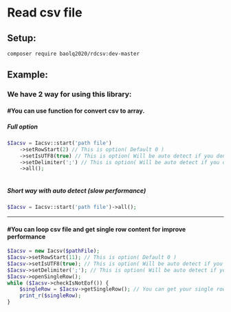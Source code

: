 # Read csv file


## Setup:
 ```composer require baolq2020/rdcsv:dev-master```

## Example:
### We have 2 way for using this library:
#### #You can use function for convert csv to array.
##### Full option
````php
$Iacsv = Iacsv::start('path file')
	->setRowStart(2) // This is option( Default 0 )
	->setIsUTF8(true) // This is option( Will be auto detect if you don't set )
	->setDelimiter(';') // This is option( Will be auto detect if you don't set )
	->all();
	
````

##### Short way with auto detect (slow performance)
````php
$Iacsv = Iacsv::start('path file')->all();
````
---
#### #You can loop csv file and get single row content for improve performance
````php
$Iacsv = new Iacsv($pathFile);
$Iacsv->setRowStart(11); // This is option( Default 0 )
$Iacsv->setIsUTF8(true); // This is option( Will be auto detect if you don't set )
$Iacsv->setDelimiter(';'); // This is option( Will be auto detect if you don't set )
$Iacsv->openSingleRow();
while ($Iacsv->checkIsNotEof()) {
	$singleRow = $Iacsv->getSingleRow(); // You can get your single row data here.
	print_r($singleRow);
}
````
